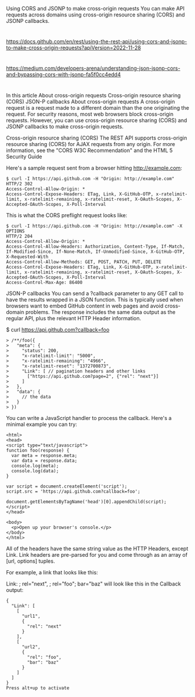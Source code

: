 Using CORS and JSONP to make cross-origin requests
You can make API requests across domains using cross-origin resource sharing (CORS) and JSONP callbacks.

##
#
https://docs.github.com/en/rest/using-the-rest-api/using-cors-and-jsonp-to-make-cross-origin-requests?apiVersion=2022-11-28
#
https://medium.com/developers-arena/understanding-json-jsonp-cors-and-bypassing-cors-with-jsonp-fa5f0cc4edd4
#
##

In this article
About cross-origin requests
Cross-origin resource sharing (CORS)
JSON-P callbacks
About cross-origin requests
A cross-origin request is a request made to a different domain than the one originating the request. For security reasons, most web browsers block cross-origin requests. However, you can use cross-origin resource sharing (CORS) and JSONP callbacks to make cross-origin requests.

Cross-origin resource sharing (CORS)
The REST API supports cross-origin resource sharing (CORS) for AJAX requests from any origin. For more information, see the "CORS W3C Recommendation" and the HTML 5 Security Guide

Here's a sample request sent from a browser hitting http://example.com:
```
$ curl -I https://api.github.com -H "Origin: http://example.com"
HTTP/2 302
Access-Control-Allow-Origin: *
Access-Control-Expose-Headers: ETag, Link, X-GitHub-OTP, x-ratelimit-limit, x-ratelimit-remaining, x-ratelimit-reset, X-OAuth-Scopes, X-Accepted-OAuth-Scopes, X-Poll-Interval
```

This is what the CORS preflight request looks like:
```
$ curl -I https://api.github.com -H "Origin: http://example.com" -X OPTIONS
HTTP/2 204
Access-Control-Allow-Origin: *
Access-Control-Allow-Headers: Authorization, Content-Type, If-Match, If-Modified-Since, If-None-Match, If-Unmodified-Since, X-GitHub-OTP, X-Requested-With
Access-Control-Allow-Methods: GET, POST, PATCH, PUT, DELETE
Access-Control-Expose-Headers: ETag, Link, X-GitHub-OTP, x-ratelimit-limit, x-ratelimit-remaining, x-ratelimit-reset, X-OAuth-Scopes, X-Accepted-OAuth-Scopes, X-Poll-Interval
Access-Control-Max-Age: 86400
```


JSON-P callbacks
You can send a ?callback parameter to any GET call to have the results wrapped in a JSON function. This is typically used when browsers want to embed GitHub content in web pages and avoid cross-domain problems. The response includes the same data output as the regular API, plus the relevant HTTP Header information.

$ curl https://api.github.com?callback=foo
```
> /**/foo({
>   "meta": {
>     "status": 200,
>     "x-ratelimit-limit": "5000",
>     "x-ratelimit-remaining": "4966",
>     "x-ratelimit-reset": "1372700873",
>     "Link": [ // pagination headers and other links
>       ["https://api.github.com?page=2", {"rel": "next"}]
>     ]
>   },
>   "data": {
>     // the data
>   }
> })
```



You can write a JavaScript handler to process the callback. Here's a minimal example you can try:
```
<html>
<head>
<script type="text/javascript">
function foo(response) {
  var meta = response.meta;
  var data = response.data;
  console.log(meta);
  console.log(data);
}

var script = document.createElement('script');
script.src = 'https://api.github.com?callback=foo';

document.getElementsByTagName('head')[0].appendChild(script);
</script>
</head>

<body>
  <p>Open up your browser's console.</p>
</body>
</html>
```


All of the headers have the same string value as the HTTP Headers, except Link. Link headers are pre-parsed for you and come through as an array of [url, options] tuples.

For example, a link that looks like this:

Link: <url1>; rel="next", <url2>; rel="foo"; bar="baz"
will look like this in the Callback output:
```
{
  "Link": [
    [
      "url1",
      {
        "rel": "next"
      }
    ],
    [
      "url2",
      {
        "rel": "foo",
        "bar": "baz"
      }
    ]
  ]
}
Press alt+up to activate
